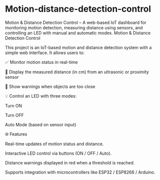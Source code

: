 # Motion-distance-detection-control
Motion &amp; Distance Detection Control – A web-based IoT dashboard for monitoring motion detection, measuring distance using sensors, and controlling an LED with manual and automatic modes.
Motion & Distance Detection Control

This project is an IoT-based motion and distance detection system with a simple web interface.
It allows users to:

✅ Monitor motion status in real-time

📏 Display the measured distance (in cm) from an ultrasonic or proximity sensor

🚨 Show warnings when objects are too close

💡 Control an LED with three modes:

Turn ON

Turn OFF

Auto Mode (based on sensor input)

🌐 Features

Real-time updates of motion status and distance.

Interactive LED control via buttons (ON / OFF / Auto).

Distance warnings displayed in red when a threshold is reached.

Supports integration with microcontrollers like ESP32 / ESP8266 / Arduino.
